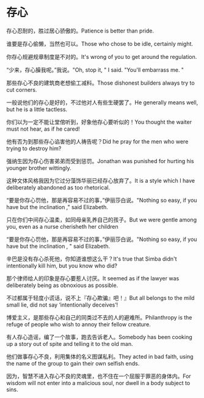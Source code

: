# 存心

<p><span class="chinese">存心忍耐的，胜过居心骄傲的。</span><span class="english">Patience is better than pride.</span></p>

<p><span class="chinese">谁要是存心偷懒，当然也可以。</span><span class="english">Those who chose to be idle, certainly might.</span></p>

<p><span class="chinese">你存心规避规章制度是不对的。</span><span class="english">It's wrong of you to get around the regulation.</span></p>

<p><span class="chinese">“少来，存心臊我呢。”我说。</span><span class="english">"Oh, stop it, " I said. "You'll embarrass me. "</span></p>

<p><span class="chinese">那些存心不良的建筑商老想偷工减料。</span><span class="english">Those dishonest builders always try to cut corners.</span></p>

<p><span class="chinese">一般说他们的存心是好的，不过他对人有些生硬罢了。</span><span class="english">He generally means well, but he is a little tactless.</span></p>

<p><span class="chinese">你们以为一定不能让堂倌听到，好象他存心要听似的！</span><span class="english">You thought the waiter must not hear, as if he cared!</span></p>

<p><span class="chinese">他有否为到那些存心谄害他的人祷告呢？</span><span class="english">Did he pray for the men who were trying to destroy him?</span></p>

<p><span class="chinese">强纳生因为存心伤害弟弟而受到惩罚。</span><span class="english">Jonathan was punished for hurting his younger brother wittingly.</span></p>

<p><span class="chinese">这种文体风格我因为它过分藻饰华丽已经存心放弃了。</span><span class="english">It is a style which I have deliberately abandoned as too rhetorical.</span></p>

<p><span class="chinese">“要是你存心罚他，那是再容易不过的事，”伊丽莎白说。</span><span class="english">"Nothing so easy, if you have but the inclination ," said Elizabeth.</span></p>

<p><span class="chinese">只在你们中间存心温柔，如同母亲乳养自己的孩子。</span><span class="english">But we were gentle among you, even as a nurse cherisheth her children</span></p>

<p><span class="chinese">“要是你存心罚他，那是再容易不过的事，”伊丽莎白说。</span><span class="english">"Nothing so easy, if you have but the inclination , " said Elizabeth.</span></p>

<p><span class="chinese">辛巴是没有存心杀死他，你知道谁想这么干？</span><span class="english">It's true that Simba didn't intentionally kill him, but you know who did?</span></p>

<p><span class="chinese">那个律师给人的印象是存心要惹人讨厌。</span><span class="english">It seemed as if the lawyer was deliberately being as obnoxious as possible.</span></p>

<p><span class="chinese">不过都属于轻度小谎话，说不上『存心欺骗』吧！』</span><span class="english">But all belongs to the mild small lie, did not say ‘intentionally deceives’!</span></p>

<p><span class="chinese">博爱主义，是那些存心和自己的同类过不去的人的避难所。</span><span class="english">Philanthropy is the refuge of people who wish to annoy their fellow creature.</span></p>

<p><span class="chinese">有人存心造谣，编了一个故事，跑去告诉老人。</span><span class="english">Somebody has been cooking up a story out of spite and telling it to the old man.</span></p>

<p><span class="chinese">他们做事存心不良，利用集体的名义图谋私利。</span><span class="english">They acted in bad faith, using the name of the group to gain their own selfish ends.</span></p>

<p><span class="chinese">因为，智慧不进入存心不良的灵魂里，也不住在一个屈服于罪恶的身体内。</span><span class="english">For wisdom will not enter into a malicious soul, nor dwell in a body subject to sins.</span></p>

